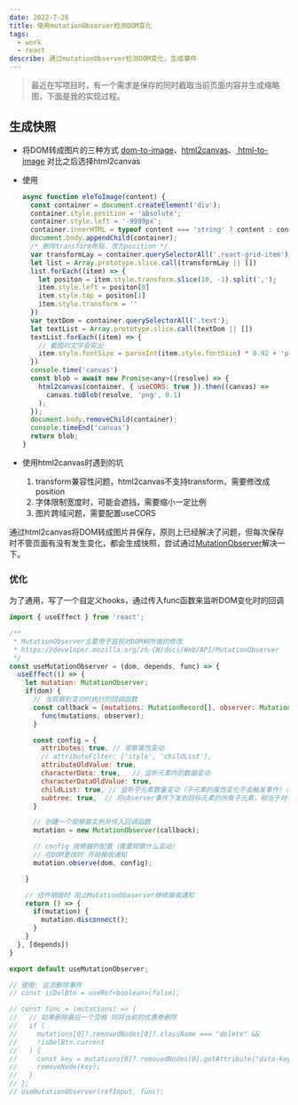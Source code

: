 ```yaml
---
date: 2022-7-26
title: 使用mutationObserver检测DOM变化
tags:
  - work
  - react
describe: 通过mutationObserver检测DOM变化，生成事件
---
```

  
> 最近在写项目时，有一个需求是保存的同时截取当前页面内容并生成缩略图，下面是我的实现过程。

## 生成快照

- 将DOM转成图片的三种方式
  [dom-to-image](https://github.com/tsayen/dom-to-image)、[html2canvas](https://github.com/niklasvh/html2canvas)、[
html-to-image]([html-to-image](https://github.com/bubkoo/html-to-image))
  对比之后选择html2canvas

- 使用

  ```js
  async function eleToImage(content) {
    const container = document.createElement('div');
    container.style.position = 'absolute';
    container.style.left = '-9999px';
    container.innerHTML = typeof content === 'string' ? content : content?.outerHTML;
    document.body.appendChild(container);
    /* 删除transform布局，改为position */
    var transformLay = container.querySelectorAll('.react-grid-item');
    let list = Array.prototype.slice.call(transformLay || [])
    list.forEach((item) => {
      let positon = item.style.transform.slice(10, -1).split(',');
      item.style.left = positon[0]
      item.style.top = positon[1]
      item.style.transform = ''
    })
    var textDom = container.querySelectorAll('.text');
    let textList = Array.prototype.slice.call(textDom || [])
    textList.forEach((item) => {
      // 截图时文字会突出
      item.style.fontSize = parseInt(item.style.fontSize) * 0.92 + 'px';
    })
    console.time('canvas')
    const blob = await new Promise<any>((resolve) => {
      html2canvas(container, { useCORS: true }).then((canvas) =>
        canvas.toBlob(resolve, 'png', 0.1)
      );
    });
    document.body.removeChild(container);
    console.timeEnd('canvas')
    return blob;
  }

  ```

- 使用html2canvas时遇到的坑
  1. transform兼容性问题，html2canvas不支持transform，需要修改成position
  2. 字体限制宽度时，可能会遮挡，需要缩小一定比例
  3. 图片跨域问题，需要配置useCORS

通过html2canvas将DOM转成图片并保存，原则上已经解决了问题，但每次保存时不管页面有没有发生变化，都会生成快照，尝试通过[MutationObserver](https://developer.mozilla.org/zh-CN/docs/Web/API/MutationObserver)解决一下。

### 优化

为了通用，写了一个自定义hooks，通过传入func函数来监听DOM变化时的回调

```js
import { useEffect } from 'react';

/**
 * MutationObserver主要用于监视对DOM树所做的修改
 * https://developer.mozilla.org/zh-CN/docs/Web/API/MutationObserver
 */
const useMutationObserver = (dom, depends, func) => {
  useEffect(() => {
    let mutation: MutationObserver;
    if(dom) {
      // 当观察到变动时执行的回调函数
      const callback = (mutations: MutationRecord[], observer: MutationObserver) => {
        func(mutations, observer);
      }

      const config = {
        attributes: true, // 观察属性变动
        // attributeFilter: ['style', 'childList'],
        attributeOldValue: true,
        characterData: true,   // 监听元素内的数据变动
        characterDataOldValue: true,
        childList: true, // 监听子元素数量变动（子元素的属性变化不会触发事件）（只针对一级子元素，孙子元素的数量变化不会触发事件）
        subtree: true,  // 将observer事件下发到目标元素的所有子元素，相当于对子元素也进行了observer
      }

      // 创建一个观察器实例并传入回调函数
      mutation = new MutationObserver(callback);

      // config 观察器的配置（需要观察什么变动）
      // 在DOM更改时 开始接收通知
      mutation.observe(dom, config);

    }

    // 组件销毁时 阻止MutationObaserver继续接收通知
    return () => {
      if(mutation) {
        mutation.disconnect();
      }
    }
  }, [depends])
}

export default useMutationObserver;

// 使用: 监测删除事件
// const isDelBtn = useRef<boolean>(false);

// const func = (mutations) => {
//   // 如果删除最后一个空格 则将当前的优惠券删除
//   if (
//     mutations[0]?.removedNodes[0]?.className === "delete" &&
//     !isDelBtn.current
//   ) {
//     const key = mutations[0]?.removedNodes[0].getAttribute("data-key");
//     removeNode(key);
//   }
// };
// useMutationObserver(refInput, func);
```

